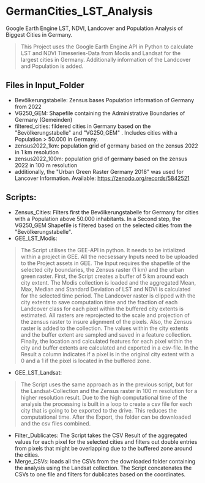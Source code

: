 # GermanCities_LST_Analysis
Google Earth Engine LST, NDVI, Landcover and Population Analysis of Biggest Cities in Germany.
> This Project uses the Google Earth Engine API in Python to calculate LST and NDVI Timeseries-Data from Modis and Landsat for the largest cities in Germany.
> Additionally information of the Landcover and Population is added.
## Files in Input_Folder 
* Bevölkerungstabelle: Zensus bases Population information of Germany from 2022
* VG250_GEM: Shapefile containing the Administrative Boundaries of Germany (Gemeinden)
* filtered_cities: fildered cities in Germany based on the "Bevölkerungstabelle" and "VG250_GEM" . Includes cities with a Population > 50.000 in Germany.
* zensus2022_1km: population grid of germany based on the zensus 2022 in 1 km resolution
* zensus2022_100m: population grid of germany based on the zensus 2022 in 100 m resolution
* additionally, the "Urban Green Raster Germany 2018" was used for Lancover Information. Available: https://zenodo.org/records/5842521
## Scripts: 
* Zensus_Cities: Filters first the Bevölkerungstabelle for Germany for cities with a Population above 50.000 inhabitants. In a Second step, the VG250_GEM Shapefile is filtered based on the selected cities from the "Bevölkerungstabelle".
* GEE_LST_Modis:
> The Script utilises the GEE-API in python. It needs to be intialized within a project in GEE. All the necsessary Inputs need to be uploaded to the Project assets in GEE. The Input requires the shapefile of the selected city boundaries, the Zensus raster (1 km) and the urban green raster. First, the Script creates a buffer of 5 km around each city extent. The Modis collection is loaded and the aggregated Mean, Max, Median and Standard Deviation of LST and NDVI is calculated for the selected time period. The Landcover raster is clipped with the city extents to save computation time and the fraction of each Landcover class for each pixel within the buffered city extents is estimated. All rasters are reprojected to the scale and projection of the zensus raster to insure alignment of the pixels. Also, the Zensus raster is added to the collection. The values within the city extents and the buffer extent are sampled and saved in a feature collection. Finally, the location and calculated features for each pixel within the city and buffer extents are calculated and exported in a csv-file. In the Result a column indicates if a pixel is in the original city extent with a 0 and a 1 if the pixel is located in the buffered zone. 
* GEE_LST_Landsat:
> The Script uses the same approach as in the previous script, but for the Landsat-Collection and the Zensus raster in 100 m resolution for a higher resolution result. Due to the high computational time of the analysis the processing is built in a loop to create a csv file for each city that is going to be exported to the drive. This reduces the computational time. After the Export, the folder can be downloaded and the csv files combined.
* Filter_Dublicates: The Script takes the CSV Result of the aggregated values for each pixel for the selected cities and filters out double entries from pixels that might be overlapping due to the buffered zone around the cities.
* Merge_CSVs: loads all the CSVs from the downloaded folder containing the analysis using the Landsat collection. The Script concatenates the CSVs to one file and filters for dublicates based on the coordinates. 

